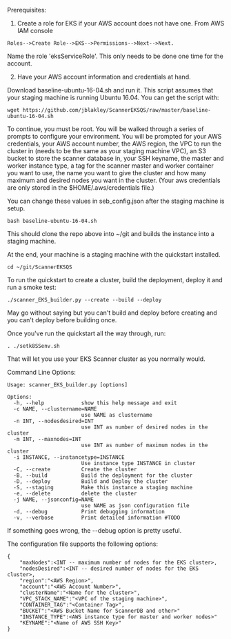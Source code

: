 Prerequisites: 

 1. Create a role for EKS if your AWS account does not have one. From AWS IAM console

```
Roles-->Create Role-->EKS-->Permissions-->Next-->Next. 
```

Name the role 'eksServiceRole'. This only needs to be done one time for the account.

 2. Have your AWS account information and credentials at hand. 

Download baseline-ubuntu-16-04.sh and run it. This script assumes that your staging machine is running Ubuntu 16.04. You can get the script with:

```
wget https://github.com/jblakley/ScannerEKSQS/raw/master/baseline-ubuntu-16-04.sh
```

To continue, you must be root. You will be walked through a series of prompts to configure your environment. You will be prompted for your AWS credentials, your AWS account number, the AWS region, the VPC to run the cluster in (needs to be the same as your staging machine VPC), an S3 bucket to store the scanner database in, your SSH keyname, the master and worker instance type, a tag for the scanner master and worker container you want to use, the name you want to give the cluster and how many maximum and desired nodes you want in the cluster. (Your aws credentials are only stored in the $HOME/.aws/credentials file.)

You can change these values in seb_config.json after the staging machine is setup.


```
bash baseline-ubuntu-16-04.sh 
```

This should clone the repo above into ~/git and builds the instance into a staging machine.

At the end, your machine is a staging machine with the quickstart installed.

```
cd ~/git/ScannerEKSQS
```

To run the quickstart to create a cluster, build the deployment, deploy it and run a smoke test:

```
./scanner_EKS_builder.py --create --build --deploy
```


May go without saying but you can't build and deploy before creating and you can't deploy before building once.

Once you've run the quickstart all the way through, run:

```
. ./setk8SSenv.sh
```

That will let you use your EKS Scanner cluster as you normally would.

Command Line Options:

```
Usage: scanner_EKS_builder.py [options]

Options:
  -h, --help            show this help message and exit
  -c NAME, --clustername=NAME
                        use NAME as clustername
  -n INT, --nodesdesired=INT
                        use INT as number of desired nodes in the cluster
  -m INT, --maxnodes=INT
                        use INT as number of maximum nodes in the cluster
  -i INSTANCE, --instancetype=INSTANCE
                        Use instance type INSTANCE in cluster
  -C, --create          Create the cluster
  -B, --build           Build the deployment for the cluster
  -D, --deploy          Build and Deploy the cluster
  -S, --staging         Make this instance a staging machine
  -e, --delete          delete the cluster
  -j NAME, --jsonconfig=NAME
                        use NAME as json configuration file
  -d, --debug           Print debugging information
  -v, --verbose         Print detailed information #TODO
```
If something goes wrong, the --debug option is pretty useful.

The configuration file supports the following options:

```
{
	"maxNodes":<INT -- maximum number of nodes for the EKS cluster>,
	"nodesDesired":<INT -- desired number of nodes for the EKS cluster>,
	"region":"<AWS Region>",
	"account":"<AWS Account Number>",
	"clusterName":"<Name for the cluster>",
	"VPC_STACK_NAME":"<VPC of the staging machine>",
	"CONTAINER_TAG":"<Container Tag>",
	"BUCKET":"<AWS Bucket Name for ScannerDB and other>"
	"INSTANCE_TYPE":<AWS instance type for master and worker nodes>"
	"KEYNAME":"<Name of AWS SSH Key>"
}
```
